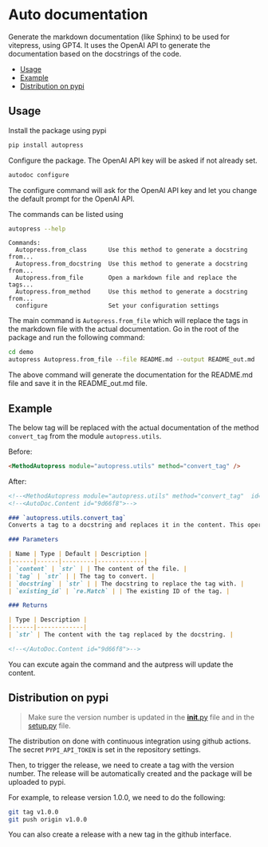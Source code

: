 # Auto documentation <!-- omit in toc -->

Generate the markdown documentation (like Sphinx) to be used for vitepress, using GPT4.
It uses the OpenAI API to generate the documentation based on the docstrings of the code.

- [Usage](#usage)
- [Example](#example)
- [Distribution on pypi](#distribution-on-pypi)

## Usage

Install the package using pypi
```bash
pip install autopress
```

Configure the package. The OpenAI API key will be asked if not already set.

```bash
autodoc configure
```

The configure command will ask for the OpenAI API key and let you change the default prompt for the OpenAI API.

The commands can be listed using

```bash
autopress --help
```
```
Commands:
  Autopress.from_class      Use this method to generate a docstring from...
  Autopress.from_docstring  Use this method to generate a docstring from...
  Autopress.from_file       Open a markdown file and replace the tags...
  Autopress.from_method     Use this method to generate a docstring from...
  configure                 Set your configuration settings
```

The main command is `Autopress.from_file` which will replace the tags in the markdown file with the actual documentation. Go in the root of the package and run the following command:

```bash
cd demo
autopress Autopress.from_file --file README.md --output README_out.md
```

The above command will generate the documentation for the README.md file and save it in the README_out.md file.

## Example

The below tag will be replaced with the actual documentation of the method `convert_tag` from the module `autopress.utils`.

Before:
```markdown
<MethodAutopress module="autopress.utils" method="convert_tag" />
```

After:
```markdown 
<!--<MethodAutopress module="autopress.utils" method="convert_tag"  id="9d66f8"/>-->
<!--<AutoDoc.Content id="9d66f8">-->

### `autopress.utils.convert_tag`
Converts a tag to a docstring and replaces it in the content. This operation is useful when modifying file contents dynamically by substituting placeholders or tags with actual docstrings.

### Parameters

| Name | Type | Default | Description |
|------|------|---------|-------------|
| `content` | `str` | | The content of the file. |
| `tag` | `str` | | The tag to convert. |
| `docstring` | `str` | | The docstring to replace the tag with. |
| `existing_id` | `re.Match` | | The existing ID of the tag. |

### Returns

| Type | Description |
|------|-------------|
| `str` | The content with the tag replaced by the docstring. |

<!--</AutoDoc.Content id="9d66f8">-->
```

You can excute again the command and the autpress will update the content.



## Distribution on pypi

> Make sure the version number is updated in the [__init__.py](autopress/__init__.py) file and in the [setup.py](setup.py) file.

The distribution on done with continuous integration using github actions. The secret `PYPI_API_TOKEN` is set in the repository settings.

Then, to trigger the release, we need to create a tag with the version number. The release will be automatically created and the package will be uploaded to pypi.

For example, to release version 1.0.0, we need to do the following:

```bash
git tag v1.0.0
git push origin v1.0.0
``` 

You can also create a release with a new tag in the github interface.
